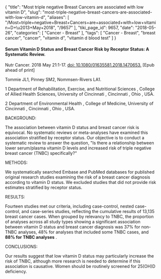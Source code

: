 {
    "title": "Most triple negative Breast Cancers are associated with low vitamin D",
    "slug": "most-triple-negative-breast-cancers-are-associated-with-low-vitamin-d",
    "aliases": [
        "/Most+triple+negative+Breast+Cancers+are+associated+with+low+vitamin+D+\u2013+May+2018",
        "/9657"
    ],
    "tiki_page_id": 9657,
    "date": "2018-05-26",
    "categories": [
        "Cancer - Breast"
    ],
    "tags": [
        "Cancer - Breast",
        "breast cancer",
        "cancer",
        "vitamin d",
        "vitamin d blood test"
    ]
}


#### Serum Vitamin D Status and Breast Cancer Risk by Receptor Status: A Systematic Review.

Nutr Cancer. 2018 May 21:1-17. [doi: 10.1080/01635581.2018.1470653.](https://doi.org/10.1080/01635581.2018.1470653.) <span>[Epub ahead of print]</span>

Tommie JL1, Pinney SM2, Nommsen-Rivers LA1.

1  Department of Rehabilitation, Exercise, and Nutritional Sciences , College of Allied Health Sciences, University of Cincinnati , Cincinnati , Ohio , USA.

2  Department of Environmental Health , College of Medicine, University of Cincinnati , Cincinnati , Ohio , USA.

BACKGROUND:

The association between vitamin D status and breast cancer risk is equivocal. No systematic reviews or meta-analyses have examined this association stratified by receptor status. Our objective is to conduct a systematic review to answer the question, "Is there a relationship between lower serum/plasma vitamin D levels and increased risk of triple negative breast cancer (TNBC) specifically?"

METHODS:

We systematically searched Embase and PubMed databases for published original research studies examining the risk of a breast cancer diagnosis according to vitamin D status. We excluded studies that did not provide risk estimates stratified by receptor status.

RESULTS:

Fourteen studies met our criteria, including case-control, nested case-control, and case-series studies, reflecting the cumulative results of 13,135 breast cancer cases. When grouped by relevancy to TNBC, the proportion of analyses across all study types showing a significant association between vitamin D status and breast cancer diagnosis was 37% for non-TNBC analyses, 48% for analyses that included some TNBC cases, and  **88% for TNBC analyses** .

CONCLUSIONS:

Our results suggest that low vitamin D status may particularly increase the risk of TNBC, although more research is needed to determine if this association is causative. Women should be routinely screened for 25(OH)D deficiency.